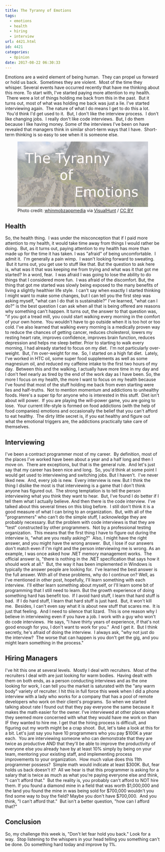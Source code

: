 ```yaml
---
title: The Tyranny of Emotions
tags:
  - emotions
  - health
  - hiring
  - interview
url: 4421.html
id: 4421
categories:
  - Opinion
date: 2017-08-22 06:30:33
---
```


Emotions are a weird element of being human.  They can propel us forward or hold us back.  Sometimes they are violent.  Most of the time they whisper. Several events have occurred recently that have me thinking about this more. To start with, I've started paying more attention to my health.  There were a lot of things holding me back from this in the past.  But it turns out, most of what was holding me back was just a lie. I've started interviewing again.  The nature of what I do means I get to do this a lot.  You'd think I'd get used to it.  But, I don't like the interview process.  I don't like changing jobs.  I really don't like code interviews.  But, I do them because I like having money. Some of the interviews I've been on have revealed that managers think in similar short-term ways that I have.  Short-term thinking is so easy to see when it is someone else. <figure>![](/uploads/2017/08/2017-08-19.png "The Tyranny of Emotions")<figcaption>Photo credit: [whinmobzappmedia](//www.flickr.com/photos/whinmobzappmedia/16016836686/) via [VisualHunt](//visualhunt.com/re/fb1f6a) / [ CC BY](//creativecommons.org/licenses/by/2.0/)</figcaption></figure>

<!-- more -->

Health
------

So, the health thing.  I was under the misconception that if I paid more attention to my health, it would take time away from things I would rather be doing.  But, as it turns out, paying attention to my health has more than made up for the time it has taken. I was "afraid" of being uncomfortable.  I admit it.  I'm generally a pain wimp.  I wasn't looking forward to sweating.  But it turns out, you get use to stuff like that. But the question to ask here is, what was it that was keeping me from trying and what was it that got me started? In a word, fear.  I was afraid I was going to lose the ability to do things that I considered more fun.  I was afraid of the discomfort. But, the thing that got me started was slowly being exposed to the many benefits of living a slightly healthier life style.  I can't say when exactly I started thinking I might want to make some changes, but I can tell you the first step was asking myself, "what can I do that is sustainable?" I've learned, "what can I do?" is the best question I can ask when all that is being offered are reasons why something can't happen. It turns out, the answer to that question was, "if you got a tread mill, you could start walking every morning in the comfort of your own home.  You wouldn't have to go outside when it is too hot or too cold. I've also learned that walking every morning is a medically proven way to reduce the chances of getting cancer, reduces cholesterol, lowers my resting heart rate, improves confidence, improves brain function, reduces depression and helps me sleep better. Prior to starting to walk every morning, I had already started to focus on my diet.  I'm not particularly over-weight.  But, I'm over-weight for me.  So, I started on a high fat diet.  Lately, I've worked in HTC oil, some super food supplements as well as some magnesium oil, and reduced my caffeine intake to the first two hours of my day.  Between this and the walking, I actually have more time in my day and I don't feel nearly as tired by the end of the work day as I have been. So, the more I focus on my health, the more I want to focus on my health because I've found that most of the stuff holding me back from even starting were lies and half-truths.  Not to mention momentum and addictions to unhealthy foods. Here's a super tip for anyone who is interested in this stuff.  Diet isn't about will power.  If you are playing the will-power game, you are going to lose.  Your current life-style is formed on food addictions (with the help of food companies) emotions and occasionally the belief that you can't afford to eat healthy.  The dirty little secret is, if you eat healthy and figure out what the emotional triggers are, the addictions practically take care of themselves.

Interviewing
------------

I've been a contract programmer most of my career.  By definition, most of the places I've worked have been about a year and a half long and then I move on.  There are exceptions, but that is the general rule.  And let's just say that my career has been nice and long.  So, you'd think at some point I would get used to interviewing and switching jobs. But I haven't.  I've never liked new.  And, every job is new.  Every interview is new. But I think the thing I dislike the most is that interviewing is a game that I don't think anyone has figured out.  The strong temptation is to tell the person interviewing what you think they want to hear.  But, I've found I do better if I tell them what I actually believe. And then there is the code interview.  I've talked about this several times on this blog before.  I still don't think it is a good measure of what I can bring to an organization.  But, with all of the "programmers" who can't do the simple stuff, I acknowledge they are probably necessary. But the problem with code interviews is that they are "test" constructed by other programmers.  Not by a professional testing organization.  This means that the first thing I have to figure out during the interview is, "what are you really asking?"  Also, I might have the right answer, and you might have the wrong answer.  But, I lose if our answers don't match even if I'm right and the person interviewing me is wrong. As an example, I was once asked how .NET memory management works.  The official answer is, "there is nothing in the .NET specification that says how it should work at all."  But, the way it has been implemented in Windows is typically the answer people are looking for.  I've learned the best answer is the full answer. With all of these problems, why do I continue on? Well, as I've mentioned in other post, hopefully, I'll learn something with each interview.  I'll either learn something about myself, or I'll learn some bit of programming that I still need to learn. But the growth experience of doing something hard has benefit too.  If I avoid hard stuff, I learn that hard stuff is bad.  If I do hard stuff, I learn that hard stuff is just hard.  But, it won't kill me.  Besides, I can't even say what it is about new stuff that scares me.  It is just that feeling.  And I need to silence that lizard.  This is one reason why I believe in interviewing even if you have a job. I work with a guy who won't do code interviews.  He says, "I have thirty years of experience, if that's not good enough for you, I don't want to work for you."  And I get it.  But I think secretly, he's afraid of doing the interview.  I always ask, "why not just do the interview?  The worse that can happen is you don't get the gig, and you might learn something in the process."

Hiring Managers
---------------

I've hit this one at several levels.  Mostly I deal with recruiters.  Most of the recruiters I deal with are just looking for warm bodies.  Having dealt with them on both ends, as a person conducting interviews and as the one looking for work, I can tell you the market is saturated with the "any warm body" variety of recruiter. I hit this in full force this week when I did a phone interview with a lady who works for a company that has a pool of remote developers who work on their client's programs.  So when we started talking about rate I found out that they pay everyone the same because it makes the math easier for the owner. I've interviewed at other places where they seemed more concerned with what they would have me work on than IF they wanted to hire me. I get that the hiring process is difficult, and figuring out my worth might be a crap shoot.  But, let's take a look at this for a bit. Let's just say you have 10 programmers who you pay $100K a year each.  You are interviewing someone who can demonstrate that they are twice as productive AND that they'll be able to improve the productivity of everyone else you already have by at least 10% simply by being on your team, mentoring your existing staff, and implementing process improvements to your organization.  How much value does this 11th programmer possess?  Simple math would indicate at least $300K. But, fear holds us back doesn't it?  All we hear is that this programmer is asking for a salary that is twice as much as what you're paying everyone else and think, "I can't afford that."  But the reality is, you probably can't afford to NOT hire them. If you found a diamond mine in a field that was worth $1,000,000 and the land you found the mine in was being sold for $700,000 wouldn't you find some way to buy the field? Maybe you don't have $700,000.  And you think, "I can't afford that."  But isn't a better question, "how can I afford that?"

Conclusion
----------

So, my challenge this week is, "Don't let fear hold you back." Look for a way.  Stop listening to the whispers in your head telling you something can't be done. Do something hard today and improve by 1%.
